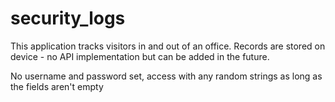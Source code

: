 # security_logs

This application tracks visitors in and out of an office. Records are stored on device - no API implementation but can be added in the future.

No username and password set, access with any random strings as long as the fields aren't empty
